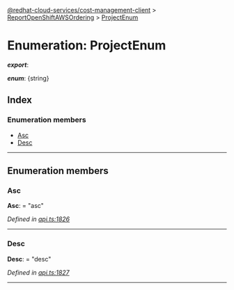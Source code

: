 [@redhat-cloud-services/cost-management-client](../README.md) > [ReportOpenShiftAWSOrdering](../modules/reportopenshiftawsordering.md) > [ProjectEnum](../enums/reportopenshiftawsordering.projectenum.md)

# Enumeration: ProjectEnum

*__export__*: 

*__enum__*: {string}

## Index

### Enumeration members

* [Asc](reportopenshiftawsordering.projectenum.md#asc)
* [Desc](reportopenshiftawsordering.projectenum.md#desc)

---

## Enumeration members

<a id="asc"></a>

###  Asc

**Asc**:  = "asc"

*Defined in [api.ts:1826](https://github.com/rvsia/javascript-clients/blob/master/packages/cost-management/api.ts#L1826)*

___
<a id="desc"></a>

###  Desc

**Desc**:  = "desc"

*Defined in [api.ts:1827](https://github.com/rvsia/javascript-clients/blob/master/packages/cost-management/api.ts#L1827)*

___

